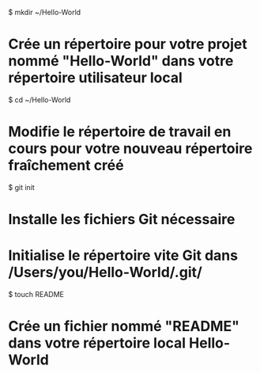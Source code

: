 $ mkdir ~/Hello-World

# Crée un répertoire pour votre projet nommé "Hello-World" dans votre répertoire utilisateur local

$ cd ~/Hello-World
# Modifie le répertoire de travail en cours pour votre nouveau répertoire fraîchement créé

$ git init
# Installe les fichiers Git nécessaire
# Initialise le répertoire vite Git dans /Users/you/Hello-World/.git/

$ touch README
# Crée un fichier nommé "README" dans votre répertoire local Hello-World
